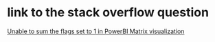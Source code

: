 # link  to the stack overflow question
[Unable to sum the flags set to 1 in PowerBI Matrix visualization](https://stackoverflow.com/questions/66149852/unable-to-sum-the-flags-set-to-1-in-powerbi-matrix-visualization)
